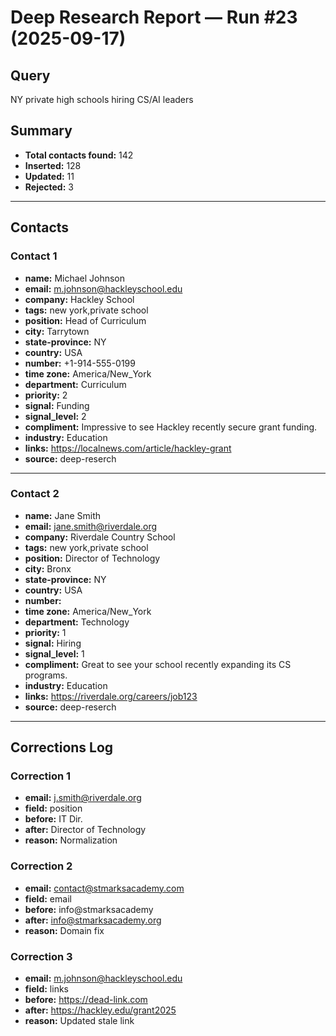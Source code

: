 # Deep Research Report — Run #23 (2025-09-17)
## Query
NY private high schools hiring CS/AI leaders  

## Summary
- **Total contacts found:** 142  
- **Inserted:** 128  
- **Updated:** 11  
- **Rejected:** 3  

---

## Contacts

### Contact 1
- **name:** Michael Johnson  
- **email:** m.johnson@hackleyschool.edu  
- **company:** Hackley School  
- **tags:** new york,private school  
- **position:** Head of Curriculum  
- **city:** Tarrytown  
- **state-province:** NY  
- **country:** USA  
- **number:** +1-914-555-0199  
- **time zone:** America/New_York  
- **department:** Curriculum  
- **priority:** 2  
- **signal:** Funding  
- **signal_level:** 2  
- **compliment:** Impressive to see Hackley recently secure grant funding.  
- **industry:** Education  
- **links:** https://localnews.com/article/hackley-grant  
- **source:** deep-reserch  

---

### Contact 2
- **name:** Jane Smith  
- **email:** jane.smith@riverdale.org  
- **company:** Riverdale Country School  
- **tags:** new york,private school  
- **position:** Director of Technology  
- **city:** Bronx  
- **state-province:** NY  
- **country:** USA  
- **number:**   
- **time zone:** America/New_York  
- **department:** Technology  
- **priority:** 1  
- **signal:** Hiring  
- **signal_level:** 1  
- **compliment:** Great to see your school recently expanding its CS programs.  
- **industry:** Education  
- **links:** https://riverdale.org/careers/job123  
- **source:** deep-reserch  

---

## Corrections Log

### Correction 1
- **email:** j.smith@riverdale.org  
- **field:** position  
- **before:** IT Dir.  
- **after:** Director of Technology  
- **reason:** Normalization  

### Correction 2
- **email:** contact@stmarksacademy.com  
- **field:** email  
- **before:** info@stmarksacademy  
- **after:** info@stmarksacademy.org  
- **reason:** Domain fix  

### Correction 3
- **email:** m.johnson@hackleyschool.edu  
- **field:** links  
- **before:** https://dead-link.com  
- **after:** https://hackley.edu/grant2025  
- **reason:** Updated stale link  
